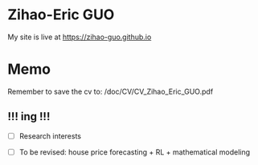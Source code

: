 # Zihao-Eric GUO

My site is live at https://zihao-guo.github.io


# Memo
Remember to save the cv to: /doc/CV/CV_Zihao_Eric_GUO.pdf


## !!! ing  !!! 
- [ ] Research interests
- [ ] To be revised: house price forecasting + RL + mathematical modeling


